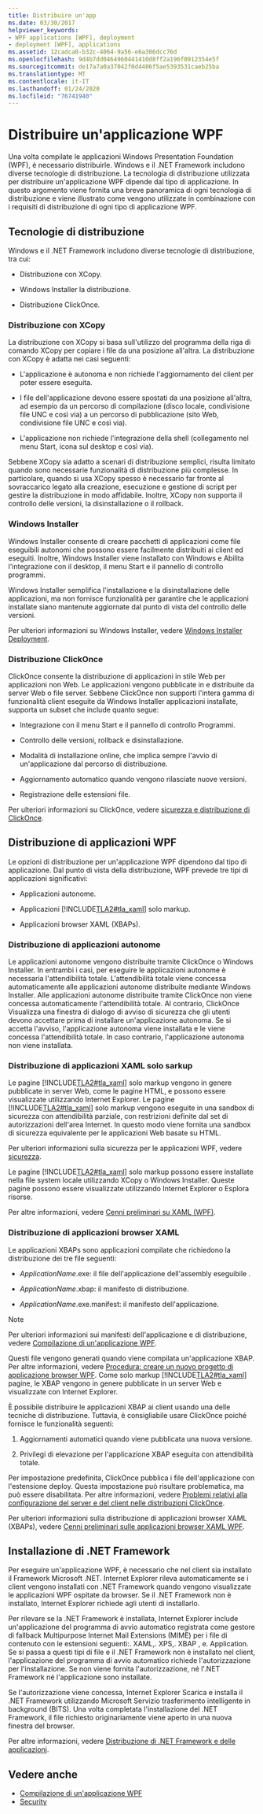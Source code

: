 ```yaml
---
title: Distribuire un'app
ms.date: 03/30/2017
helpviewer_keywords:
- WPF applications [WPF], deployment
- deployment [WPF], applications
ms.assetid: 12cadca0-b32c-4064-9a56-e6a306dcc76d
ms.openlocfilehash: 9d4b7dd0464960441410d8ff2a196f0912354e5f
ms.sourcegitcommit: de17a7a0a37042f0d4406f5ae5393531caeb25ba
ms.translationtype: MT
ms.contentlocale: it-IT
ms.lasthandoff: 01/24/2020
ms.locfileid: "76741940"
---
```

# <a name="deploy-a-wpf-application"></a>Distribuire un'applicazione WPF

Una volta compilate le applicazioni Windows Presentation Foundation (WPF), è necessario distribuirle. Windows e il .NET Framework includono diverse tecnologie di distribuzione. La tecnologia di distribuzione utilizzata per distribuire un'applicazione WPF dipende dal tipo di applicazione. In questo argomento viene fornita una breve panoramica di ogni tecnologia di distribuzione e viene illustrato come vengono utilizzate in combinazione con i requisiti di distribuzione di ogni tipo di applicazione WPF.

<a name="Deployment_Technologies"></a>   
## <a name="deployment-technologies"></a>Tecnologie di distribuzione  
 Windows e il .NET Framework includono diverse tecnologie di distribuzione, tra cui:  
  
- Distribuzione con XCopy.  
  
- Windows Installer la distribuzione.  
  
- Distribuzione ClickOnce.  
  
<a name="XCopy_Deployment"></a>   
### <a name="xcopy-deployment"></a>Distribuzione con XCopy  
 La distribuzione con XCopy si basa sull'utilizzo del programma della riga di comando XCopy per copiare i file da una posizione all'altra. La distribuzione con XCopy è adatta nei casi seguenti:  
  
- L'applicazione è autonoma e non richiede l'aggiornamento del client per poter essere eseguita.  
  
- I file dell'applicazione devono essere spostati da una posizione all'altra, ad esempio da un percorso di compilazione (disco locale, condivisione file UNC e così via) a un percorso di pubblicazione (sito Web, condivisione file UNC e così via).  
  
- L'applicazione non richiede l'integrazione della shell (collegamento nel menu Start, icona sul desktop e così via).  
  
 Sebbene XCopy sia adatto a scenari di distribuzione semplici, risulta limitato quando sono necessarie funzionalità di distribuzione più complesse. In particolare, quando si usa XCopy spesso è necessario far fronte al sovraccarico legato alla creazione, esecuzione e gestione di script per gestire la distribuzione in modo affidabile. Inoltre, XCopy non supporta il controllo delle versioni, la disinstallazione o il rollback.  
  
<a name="Windows_Installer"></a>   
### <a name="windows-installer"></a>Windows Installer  
 Windows Installer consente di creare pacchetti di applicazioni come file eseguibili autonomi che possono essere facilmente distribuiti ai client ed eseguiti. Inoltre, Windows Installer viene installato con Windows e Abilita l'integrazione con il desktop, il menu Start e il pannello di controllo programmi.  
  
 Windows Installer semplifica l'installazione e la disinstallazione delle applicazioni, ma non fornisce funzionalità per garantire che le applicazioni installate siano mantenute aggiornate dal punto di vista del controllo delle versioni.  
  
 Per ulteriori informazioni su Windows Installer, vedere [Windows Installer Deployment](/visualstudio/deployment/deploying-applications-services-and-components#create-an-installer-package-windows-desktop).
  
<a name="ClickOnce_Deployment"></a>   
### <a name="clickonce-deployment"></a>Distribuzione ClickOnce  
 ClickOnce consente la distribuzione di applicazioni in stile Web per applicazioni non Web. Le applicazioni vengono pubblicate in e distribuite da server Web o file server. Sebbene ClickOnce non supporti l'intera gamma di funzionalità client eseguite da Windows Installer applicazioni installate, supporta un subset che include quanto segue:  
  
- Integrazione con il menu Start e il pannello di controllo Programmi.  
  
- Controllo delle versioni, rollback e disinstallazione.  
  
- Modalità di installazione online, che implica sempre l'avvio di un'applicazione dal percorso di distribuzione.  
  
- Aggiornamento automatico quando vengono rilasciate nuove versioni.  
  
- Registrazione delle estensioni file.  
  
 Per ulteriori informazioni su ClickOnce, vedere [sicurezza e distribuzione di ClickOnce](/visualstudio/deployment/clickonce-security-and-deployment).  
  
<a name="Deploying_WPF_Applications"></a>   
## <a name="deploying-wpf-applications"></a>Distribuzione di applicazioni WPF  
 Le opzioni di distribuzione per un'applicazione WPF dipendono dal tipo di applicazione. Dal punto di vista della distribuzione, WPF prevede tre tipi di applicazioni significativi:  
  
- Applicazioni autonome.  
  
- Applicazioni [!INCLUDE[TLA2#tla_xaml](../../../../includes/tla2sharptla-xaml-md.md)] solo markup.  
  
- Applicazioni browser XAML (XBAPs).  
  
<a name="Deploying_Standalone_Applications"></a>   
### <a name="deploying-standalone-applications"></a>Distribuzione di applicazioni autonome  
 Le applicazioni autonome vengono distribuite tramite ClickOnce o Windows Installer. In entrambi i casi, per eseguire le applicazioni autonome è necessaria l'attendibilità totale. L'attendibilità totale viene concessa automaticamente alle applicazioni autonome distribuite mediante Windows Installer. Alle applicazioni autonome distribuite tramite ClickOnce non viene concessa automaticamente l'attendibilità totale. Al contrario, ClickOnce Visualizza una finestra di dialogo di avviso di sicurezza che gli utenti devono accettare prima di installare un'applicazione autonoma. Se si accetta l'avviso, l'applicazione autonoma viene installata e le viene concessa l'attendibilità totale. In caso contrario, l'applicazione autonoma non viene installata.  
  
<a name="Deploying_Markup_Only_XAML_Applications"></a>   
### <a name="deploying-markup-only-xaml-applications"></a>Distribuzione di applicazioni XAML solo sarkup  
 Le pagine [!INCLUDE[TLA2#tla_xaml](../../../../includes/tla2sharptla-xaml-md.md)] solo markup vengono in genere pubblicate in server Web, come le pagine HTML, e possono essere visualizzate utilizzando Internet Explorer. Le pagine [!INCLUDE[TLA2#tla_xaml](../../../../includes/tla2sharptla-xaml-md.md)] solo markup vengono eseguite in una sandbox di sicurezza con attendibilità parziale, con restrizioni definite dal set di autorizzazioni dell'area Internet. In questo modo viene fornita una sandbox di sicurezza equivalente per le applicazioni Web basate su HTML.  
  
 Per ulteriori informazioni sulla sicurezza per le applicazioni WPF, vedere [sicurezza](../security-wpf.md).  
  
 Le pagine [!INCLUDE[TLA2#tla_xaml](../../../../includes/tla2sharptla-xaml-md.md)] solo markup possono essere installate nella file system locale utilizzando XCopy o Windows Installer. Queste pagine possono essere visualizzate utilizzando Internet Explorer o Esplora risorse.  
  
 Per altre informazioni, vedere [Cenni preliminari su XAML (WPF)](../../../desktop-wpf/fundamentals/xaml.md).  
  
<a name="Deploying_XAML_Browser_Applications"></a>   
### <a name="deploying-xaml-browser-applications"></a>Distribuzione di applicazioni browser XAML  
 Le applicazioni XBAPs sono applicazioni compilate che richiedono la distribuzione dei tre file seguenti:  
  
- *ApplicationName*.exe: il file dell'applicazione dell'assembly eseguibile .  
  
- *ApplicationName*.xbap: il manifesto di distribuzione.  
  
- *ApplicationName*.exe.manifest: il manifesto dell'applicazione.  
  
> [!NOTE]
> Per ulteriori informazioni sui manifesti dell'applicazione e di distribuzione, vedere [Compilazione di un'applicazione WPF](building-a-wpf-application-wpf.md).  
  
 Questi file vengono generati quando viene compilata un'applicazione XBAP. Per altre informazioni, vedere [Procedura: creare un nuovo progetto di applicazione browser WPF](https://docs.microsoft.com/previous-versions/visualstudio/visual-studio-2010/bb628663(v=vs.100)). Come solo markup [!INCLUDE[TLA2#tla_xaml](../../../../includes/tla2sharptla-xaml-md.md)] pagine, le XBAP vengono in genere pubblicate in un server Web e visualizzate con Internet Explorer.  
  
 È possibile distribuire le applicazioni XBAP ai client usando una delle tecniche di distribuzione. Tuttavia, è consigliabile usare ClickOnce poiché fornisce le funzionalità seguenti:  
  
1. Aggiornamenti automatici quando viene pubblicata una nuova versione.  
  
2. Privilegi di elevazione per l'applicazione XBAP eseguita con attendibilità totale.  
  
 Per impostazione predefinita, ClickOnce pubblica i file dell'applicazione con l'estensione deploy. Questa impostazione può risultare problematica, ma può essere disabilitata. Per altre informazioni, vedere [Problemi relativi alla configurazione del server e del client nelle distribuzioni ClickOnce](/visualstudio/deployment/server-and-client-configuration-issues-in-clickonce-deployments).  
  
 Per ulteriori informazioni sulla distribuzione di applicazioni browser XAML (XBAPs), vedere [Cenni preliminari sulle applicazioni browser XAML WPF](wpf-xaml-browser-applications-overview.md).  
  
<a name="Installing__NET_Framework_3_0"></a>   
## <a name="installing-the-net-framework"></a>Installazione di .NET Framework  
 Per eseguire un'applicazione WPF, è necessario che nel client sia installato il Framework Microsoft .NET. Internet Explorer rileva automaticamente se i client vengono installati con .NET Framework quando vengono visualizzate le applicazioni WPF ospitate da browser. Se il .NET Framework non è installato, Internet Explorer richiede agli utenti di installarlo.  
  
 Per rilevare se la .NET Framework è installata, Internet Explorer include un'applicazione del programma di avvio automatico registrata come gestore di fallback Multipurpose Internet Mail Extensions (MIME) per i file di contenuto con le estensioni seguenti:. XAML,. XPS,. XBAP , e. Application. Se si passa a questi tipi di file e il .NET Framework non è installato nel client, l'applicazione del programma di avvio automatico richiede l'autorizzazione per l'installazione. Se non viene fornita l'autorizzazione, né l'.NET Framework né l'applicazione sono installate.  
  
 Se l'autorizzazione viene concessa, Internet Explorer Scarica e installa il .NET Framework utilizzando Microsoft Servizio trasferimento intelligente in background (BITS). Una volta completata l'installazione del .NET Framework, il file richiesto originariamente viene aperto in una nuova finestra del browser.  
  
 Per altre informazioni, vedere [Distribuzione di .NET Framework e delle applicazioni](../../deployment/index.md).  
  
## <a name="see-also"></a>Vedere anche

- [Compilazione di un'applicazione WPF](building-a-wpf-application-wpf.md)
- [Security](../security-wpf.md)
